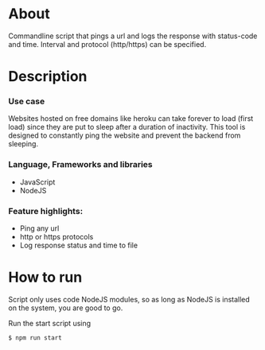 # About

Commandline script that pings a url and logs the response with status-code and time. Interval and protocol (http/https) can be specified.

# Description

### Use case

Websites hosted on free domains like heroku can take forever to load (first load) since they are put to sleep after a duration of inactivity. This tool is designed to constantly ping the website and prevent the backend from sleeping.

### Language, Frameworks and libraries

- JavaScript
- NodeJS

### Feature highlights:

- Ping any url
- http or https protocols
- Log response status and time to file

# How to run

Script only uses code NodeJS modules, so as long as NodeJS is installed on the system, you are good to go.

Run the start script using

```sh
$ npm run start
```
